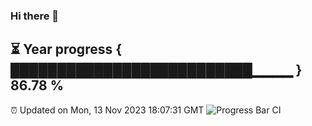 ### Hi there 👋
⏳ Year progress { ██████████████████████████▁▁▁▁ } 86.78 %
---
⏰ Updated on Mon, 13 Nov 2023 18:07:31 GMT
![Progress Bar CI](https://github.com/Moyi321/Moyi321/workflows/Progress%20Bar%20CI/badge.svg)
